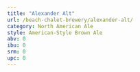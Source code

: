 ```yaml
---
title: "Alexander Alt"
url: /beach-chalet-brewery/alexander-alt/
category: North American Ale
style: American-Style Brown Ale
abv: 0
ibu: 0
srm: 0
upc: 0
---
```


